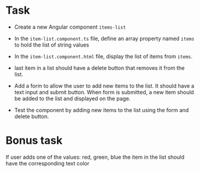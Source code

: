 # Task

- Create a new Angular component `items-list`

- In the `item-list.component.ts` file, define an array property named `items`
  to hold the list of string values

- In the `item-list.component.html` file, display the list of items from `items`.

- last item in a list should have a delete button that removes it from the list.

- Add a form to allow the user to add new items to the list. It should have a text input and submit button. When form is submitted, a new item should be added to the list and displayed on the page.

- Test the component by adding new items to the list using the form and delete button.

# Bonus task

If user adds one of the values: red, green, blue
the item in the list should have the corresponding text color
